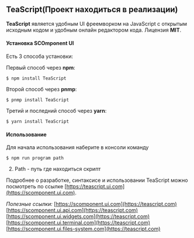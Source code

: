 ## TeaScript(Проект находиться в реализации)

**TeaScript** является удобным UI фреемворком на JavaScript с открытым исходным кодом и удобным онлайн редактором кода. Лицензия **MIT**.

#### Установка SCOmponent UI 
Есть 3 способа установки:


Первый способ через **npm**:
```
$ npm install TeaScript
```
Второй способ через **pnmp**:
```
$ pnmp install TeaScript
```
Третий и последний способ через **yarn**:
```
$ yarn install TeaScript
```

#### Использование
Для начала использования наберите в консоли команду
```
$ npm run program path
```
2. Path - путь где находиться скрипт


Подробнее о разработке, синтаксисе и использовании TeaScript можно посмотреть по ссылке [https://teascript.ui.com](https://scomponent.ui.com).


*Полезные ссылки:*
[https://scomponent.ui.com](https://teascript.com)
[https://scomponent.ui.api.com](https://teascript.com)
[https://scomponent.ui.widgets.com](https://teascript.com)
[https://scomponent.ui.terminal.com](https://teascript.com)
[https://scomponent.ui.files-system.com](https://teascript.com)